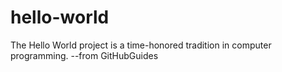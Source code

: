 # hello-world
The Hello World project is a time-honored tradition in computer programming. --from GitHubGuides
